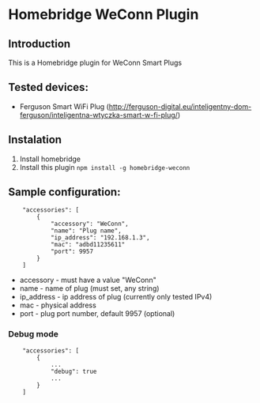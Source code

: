 # Homebridge WeConn Plugin

## Introduction

This is a Homebridge plugin for WeConn Smart Plugs

## Tested devices:

- Ferguson Smart WiFi Plug (http://ferguson-digital.eu/inteligentny-dom-ferguson/inteligentna-wtyczka-smart-w-fi-plug/)

## Instalation

1. Install homebridge 
2. Install this plugin `npm install -g homebridge-weconn`

## Sample configuration:

        "accessories": [
            {
                "accessory": "WeConn",
                "name": "Plug name",
                "ip_address": "192.168.1.3",
                "mac": "adbd11235611"
                "port": 9957
            }
        ]

 * accessory - must have a value "WeConn"
 * name - name of plug (must set, any string)
 * ip_address - ip address of plug (currently only tested IPv4)
 * mac - physical address
 * port - plug port number, default 9957 (optional)

### Debug mode

        "accessories": [
            {
                ...
                "debug": true
                ...
            }
        ]

